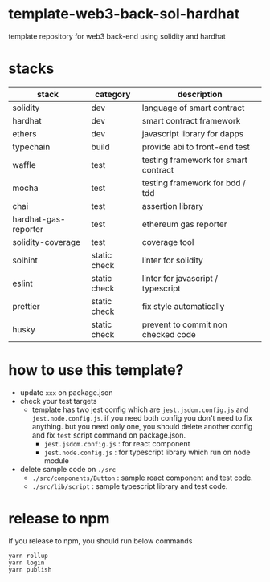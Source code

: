 # template-web3-back-sol-hardhat

template repository for web3 back-end using solidity and hardhat

# stacks

| stack                | category     | description                          |
| -------------------- | ------------ | ------------------------------------ |
| solidity             | dev          | language of smart contract           |
| hardhat              | dev          | smart contract framework             |
| ethers               | dev          | javascript library for dapps         |
| typechain            | build        | provide abi to front-end test        |
| waffle               | test         | testing framework for smart contract |
| mocha                | test         | testing framework for bdd / tdd      |
| chai                 | test         | assertion library                    |
| hardhat-gas-reporter | test         | ethereum gas reporter                |
| solidity-coverage    | test         | coverage tool                        |
| solhint              | static check | linter for solidity                  |
| eslint               | static check | linter for javascript / typescript   |
| prettier             | static check | fix style automatically              |
| husky                | static check | prevent to commit non checked code   |

# how to use this template?

- update `xxx` on package.json
- check your test targets
  - template has two jest config which are `jest.jsdom.config.js` and `jest.node.config.js`. if you need both config you don't need to fix anything. but you need only one, you should delete another config and fix `test` script command on package.json.
    - `jest.jsdom.config.js` : for react component
    - `jest.node.config.js` : for typescript library which run on node module
- delete sample code on `./src`
  - `./src/components/Button` : sample react component and test code.
  - `./src/lib/script` : sample typescript library and test code.

# release to npm

If you release to npm, you should run below commands

```yarn
yarn rollup
yarn login
yarn publish
```
